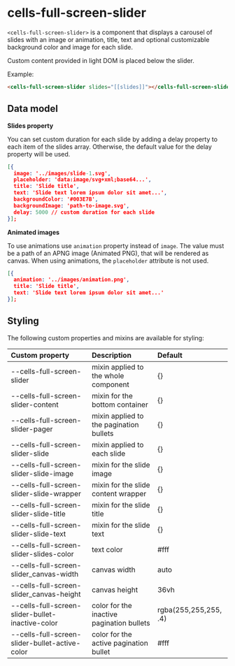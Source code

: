 # cells-full-screen-slider

`<cells-full-screen-slider>` is a component that displays a carousel of slides with an image or animation,
title, text and optional customizable background color and image for each slide.

Custom content provided in light DOM is placed below the slider.

Example:

```html
<cells-full-screen-slider slides="[[slides]]"></cells-full-screen-slider>
```

## Data model

**Slides property**

You can set custom duration for each slide by adding a delay property to each item of the
slides array. Otherwise, the default value for the delay property will be used.

```json
[{
  image: '../images/slide-1.svg',
  placeholder: 'data:image/svg+xml;base64...',
  title: 'Slide title',
  text: 'Slide text lorem ipsum dolor sit amet...',
  backgroundColor: '#003E7B',
  backgroundImage: 'path-to-image.svg',
  delay: 5000 // custom duration for each slide
}];
```

**Animated images**

To use animations use `animation` property instead of `image`. The value must be a path of an APNG image (Animated PNG),
that will be rendered as canvas. When using animations, the `placeholder` attribute is not used.

```json
[{
  animation: '../images/animation.png',
  title: 'Slide title',
  text: 'Slide text lorem ipsum dolor sit amet...'
}];
```

## Styling

The following custom properties and mixins are available for styling:

| Custom property                          | Description                             | Default            |
| :----------------------------------------| :---------------------------------------| :----------------- |
| --cells-full-screen-slider               | mixin applied to the whole component    | {}                 |
| --cells-full-screen-slider-content       | mixin for the bottom container          | {}                 |
| --cells-full-screen-slider-pager         | mixin applied to the pagination bullets | {}                 |
| --cells-full-screen-slider-slide         | mixin applied to each slide             | {}                 |
| --cells-full-screen-slider-slide-image   | mixin for the slide image               | {}                 |
| --cells-full-screen-slider-slide-wrapper | mixin for the slide content wrapper     | {}                 |
| --cells-full-screen-slider-slide-title   | mixin for the slide title               | {}                 |
| --cells-full-screen-slider-slide-text    | mixin for the slide text                | {}                 |
| --cells-full-screen-slider-slides-color  | text color                              | #fff               |
| --cells-full-screen-slider_canvas-width  | canvas width                            | auto               |
| --cells-full-screen-slider_canvas-height | canvas height                           | 36vh               |
| --cells-full-screen-slider-bullet-inactive-color | color for the inactive pagination bullets | rgba(255,255,255, .4) |
| --cells-full-screen-slider-bullet-active-color | color for the active pagination bullet | #fff |
